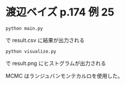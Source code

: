 # 渡辺ベイズ p.174 例 25

```
python main.py
```

で result.csv に結果が出力される

```
python visualize.py
```

で result.png にヒストグラムが出力される

MCMC はランジュバンモンテカルロを使用した。
